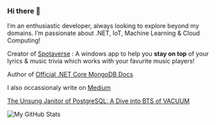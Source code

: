 ### Hi there 👋

I’m an enthusiastic developer, always looking to explore beyond my domains. I’m passionate
about .NET, IoT, Machine Learning & Cloud Computing!

Creator of [Spotaverse](https://www.microsoft.com/store/productId/9P0SV62435TW) : A windows app to help you **stay on top** of your lyrics & music trivia which works with your favurite music players!

Author of [Official .NET Core MongoDB Docs](https://docs.microsoft.com/en-us/aspnet/core/tutorials/first-mongo-app?view=aspnetcore-3.1&tabs=visual-studio)

I also occassionaly write on [Medium](https://medium.com/@prkhandelwal)

[The Unsung Janitor of PostgreSQL: A Dive into BTS of VACUUM](https://medium.com/@K2Prk/the-unsung-janitor-of-postgresql-a-dive-into-bts-of-vacuum-3fe1f53ddaec)

![My GitHub Stats](https://github-readme-stats.vercel.app/api?username=prkhandelwal&show_icons=true_color=fff&icon_color=037AFE&text_color=000000&bg_color=ffffff)

<!--
**prkhandelwal/prkhandelwal** is a ✨ _special_ ✨ repository because its `README.md` (this file) appears on your GitHub profile.

Here are some ideas to get you started:

- 🔭 I’m currently working on ...
- 🌱 I’m currently learning ...
- 👯 I’m looking to collaborate on ...
- 🤔 I’m looking for help with ...
- 💬 Ask me about ...
- 📫 How to reach me: ...
- 😄 Pronouns: ...
- ⚡ Fun fact: ...
-->
